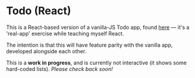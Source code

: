 # Todo (React)

This is a React-based version of a vanilla-JS Todo app, found [here](https://github.com/mtripney/todo) — it's a 'real-app' exercise while teaching myself React.

The intention is that this will have feature parity with the vanilla app, developed alongside each other.

This is a **work in progress**, and is currently not interactive (it shows some hard-coded lists). _Please check back soon!_
